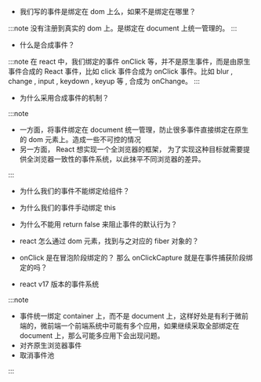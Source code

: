 - 我们写的事件是绑定在 dom 上么，如果不是绑定在哪里？

:::note
没有注册到真实的 dom 上。是绑定在 document 上统一管理的。
:::

- 什么是合成事件？

:::note
在 react 中，我们绑定的事件 onClick 等，并不是原生事件，而是由原生事件合成的 React 事件，比如 click 事件合成为 onClick 事件。比如 blur , change , input , keydown , keyup 等 , 合成为 onChange。
:::

- 为什么采用合成事件的机制？

:::note

- 一方面，将事件绑定在 document 统一管理，防止很多事件直接绑定在原生的 dom 元素上。造成一些不可控的情况
- 另一方面， React 想实现一个全浏览器的框架， 为了实现这种目标就需要提供全浏览器一致性的事件系统，以此抹平不同浏览器的差异。

:::

- 为什么我们的事件不能绑定给组件？

- 为什么我们的事件手动绑定 this

- 为什么不能用 return false 来阻止事件的默认行为？

- react 怎么通过 dom 元素，找到与之对应的 fiber 对象的？

- onClick 是在冒泡阶段绑定的？ 那么 onClickCapture 就是在事件捕获阶段绑定的吗？

- react v17 版本的事件系统

:::note

- 事件统一绑定 container 上，而不是 document 上，这样好处是有利于微前端的，微前端一个前端系统中可能有多个应用，如果继续采取全部绑定在 document 上，那么可能多应用下会出现问题。
- 对齐原生浏览器事件
- 取消事件池

:::
